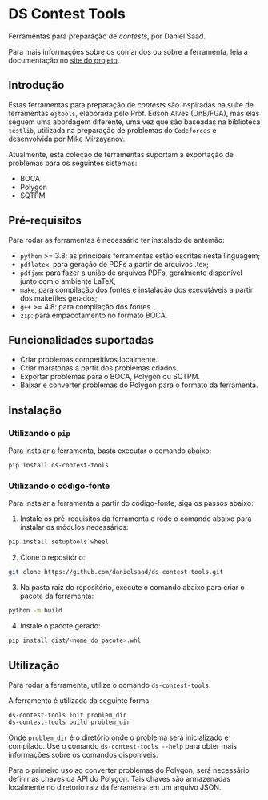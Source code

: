 # DS Contest Tools

Ferramentas para preparação de *contests*, por Daniel Saad.

Para mais informações sobre os comandos ou sobre a ferramenta, leia a documentação no [site do projeto](https://danielsaad.com/ds-contest-tools).


## Introdução

Estas ferramentas para preparação de *contests* são inspiradas na suíte de ferramentas `ejtools`, elaborada pelo Prof. Edson Alves (UnB/FGA), mas elas seguem uma abordagem diferente, uma vez que são baseadas na biblioteca `testlib`, utilizada na preparação de problemas do `Codeforces` e desenvolvida por Mike Mirzayanov.

Atualmente, esta coleção de ferramentas suportam a exportação de problemas para os seguintes sistemas:

* BOCA
* Polygon
* SQTPM


## Pré-requisitos

Para rodar as ferramentas é necessário ter instalado de antemão:
* `python` >= 3.8: as principais ferramentas estão escritas nesta linguagem;
* `pdflatex`: para geração de PDFs a partir de arquivos .tex;
* `pdfjam`: para fazer a união de arquivos PDFs,  geralmente disponível junto com o ambiente LaTeX;
* `make`, para compilação dos fontes e instalação dos executáveis a partir dos makefiles gerados;
* `g++` >= 4.8: para compilação dos fontes.
* `zip`: para empacotamento no formato BOCA.


## Funcionalidades suportadas

* Criar problemas competitivos localmente.
* Criar maratonas a partir dos problemas criados.
* Exportar problemas para o BOCA, Polygon ou SQTPM.
* Baixar e converter problemas do Polygon para o formato da ferramenta.

## Instalação

### Utilizando o `pip`

Para instalar a ferramenta, basta executar o comando abaixo:

```bash
pip install ds-contest-tools
```

### Utilizando o código-fonte

Para instalar a ferramenta a partir do código-fonte, siga os passos abaixo:

1. Instale os pré-requisitos da ferramenta e rode o comando abaixo para instalar os módulos necessários:

```bash
pip install setuptools wheel
```

2. Clone o repositório:

```bash
git clone https://github.com/danielsaad/ds-contest-tools.git
```

3. Na pasta raiz do repositório, execute o comando abaixo para criar o pacote da ferramenta:

```bash
python -m build
```

4. Instale o pacote gerado:

```bash
pip install dist/<nome_do_pacote>.whl
```

## Utilização

Para rodar a ferramenta, utilize o comando `ds-contest-tools`.

A ferramenta é utilizada da seguinte forma:

```bash
ds-contest-tools init problem_dir
ds-contest-tools build problem_dir
```

Onde `problem_dir` é o diretório onde o problema será inicializado e compilado. Use o comando `ds-contest-tools --help` para obter mais informações sobre os comandos disponíveis.

Para o primeiro uso ao converter problemas do Polygon, será necessário definir as chaves da API do Polygon. Tais chaves são armazenadas localmente no diretório raiz da ferramenta em um arquivo JSON.
